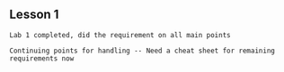 ## Lesson 1
	Lab 1 completed, did the requirement on all main points

	Continuing points for handling -- Need a cheat sheet for remaining requirements now